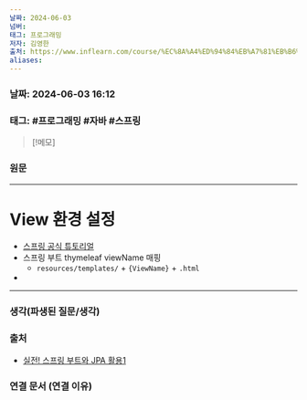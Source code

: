 ```yaml
---
날짜: 2024-06-03
넘버: 
태그: 프로그래밍
저자: 김영한
출처: https://www.inflearn.com/course/%EC%8A%A4%ED%94%84%EB%A7%81%EB%B6%80%ED%8A%B8-JPA-%ED%99%9C%EC%9A%A9-1/dashboard
aliases:
---
```

### 날짜:  2024-06-03 16:12

### 태그: #프로그래밍 #자바 #스프링

>[!메모]
>

### 원문
---
# View 환경 설정
- [스프링 공식 튜토리얼](https://spring.io/guides/)
- 스프링 부트 thymeleaf viewName 매핑
	- `resources/templates/` + `{ViewName}` + `.html`
- 

---
### 생각(파생된 질문/생각)

### 출처
- [실전! 스프링 부트와 JPA 활용1](https://www.inflearn.com/course/%EC%8A%A4%ED%94%84%EB%A7%81%EB%B6%80%ED%8A%B8-JPA-%ED%99%9C%EC%9A%A9-1/dashboard)

### 연결 문서 (연결 이유)
